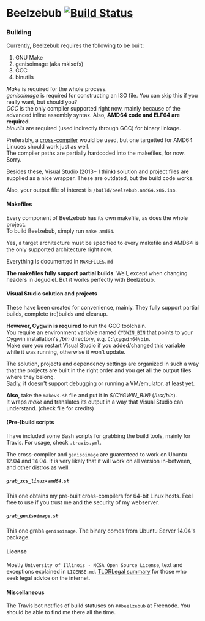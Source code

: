 # Beelzebub [![Build Status](https://travis-ci.org/vercas/Beelzebub.svg?branch=master)](https://travis-ci.org/vercas/Beelzebub)

### Building

Currently, Beelzebub requires the following to be built:  

 1. GNU Make
 2. genisoimage (aka mkisofs)
 3. GCC
 4. binutils

*Make* is required for the whole process.  
*genisoimage* is required for constructing an ISO file. You can skip this if you really want, but should you?  
*GCC* is the only compiler supported right now, mainly because of the advanced inline assembly syntax. Also, **AMD64 code and ELF64 are required**.  
*binutils* are required (used indirectly through GCC) for binary linkage.  

Preferably, a [cross-compiler](http://wiki.osdev.org/GCC_Cross-Compiler) would be used, but one targetted for AMD64 Linuces should work just as well.  
The compiler paths are partially hardcoded into the makefiles, for now. Sorry.  

Besides these, Visual Studio (2013+ I think) solution and project files are supplied as a nice wrapper. These are outdated, but the build code works.

Also, your output file of interest is `/build/beelzebub.amd64.x86.iso`.

#### Makefiles

Every component of Beelzebub has its own makefile, as does the whole project.  
To build Beelzebub, simply run `make amd64`.  

Yes, a target architecture must be specified to every makefile and AMD64 is the only supported architecture right now.  

Everything is documented in `MAKEFILES.md`

**The makefiles fully support partial builds**. Well, except when changing headers in Jegudiel. But it works perfectly with Beelzebub.  

#### Visual Studio solution and projects

These have been created for convenience, mainly. They fully support partial builds, complete (re)builds and cleanup.  

**However, Cygwin is required** to run the GCC toolchain.  
You require an environment variable named `CYGWIN_BIN` that points to your Cygwin installation's */bin* directory, e.g. `C:\cygwin64\bin`.  
Make sure you restart Visual Studio if you added/changed this variable while it was running, otherwise it won't update.  

The solution, projects and dependency settings are organized in such a way that the projects are built in the right order and you get all the output files where they belong.  
Sadly, it doesn't support debugging or running a VM/emulator, at least yet.  

**Also**, take the `makevs.sh` file and put it in *$(CYGWIN_BIN)* (*/usr/bin*).  
It wraps *make* and translates its output in a way that Visual Studio can understand. (check file for credits)  

#### (Pre-)build scripts

I have included some Bash scripts for grabbing the build tools, mainly for Travis.
For usage, check `.travis.yml`.  

The cross-compiler and `genisoimage` are guarenteed to work on Ubuntu 12.04 and 14.04. It is very likely that it will work on all version in-between, and other distros as well.

##### `grab_xcs_linux-amd64.sh`

This one obtains my pre-built cross-compilers for 64-bit Linux hosts. Feel free to use if you trust me and the security of my webserver.

##### `grab_genisoimage.sh`

This one grabs `genisoimage`. The binary comes from Ubuntu Server 14.04's package.

#### License

Mostly `University of Illinois - NCSA Open Source License`, text and exceptions explained in `LICENSE.md`.
[TLDRLegal summary](https://tldrlegal.com/l/ncsa) for those who seek legal advice on the internet.

#### Miscellaneous

The Travis bot notifies of build statuses on `##beelzebub` at Freenode.
You should be able to find me there all the time.

